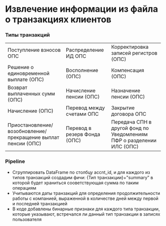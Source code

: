 # Извлечение информации из файла о транзакциях клиентов
### Типы транзакций

|                                     |                                     |                                      |
|-------------------------------------|-------------------------------------|--------------------------------------|
| Поступление взносов ОПС             | Распределение ИД ОПС                | Корректировка записей регистров (ОПС) |
| Решение о единовременной выплате (ОПС) | Восполнение (ОПС)                   | Компенсация (ОПС)                    |
| Возврат выплаченных сумм (ОПС)      | Начисление пенсии (ОПС)             | Назначение пенсии (ОПС)              |
| Начисление (ОПС)                    | Перевод между счетами ОПС           | Закрытие договора ОПС                 |
| Приостановление/возобновление/прекращение выплат пенсии (ОПС) | Перевод в резерв Фонда (ОПС)           | Передача СПН в другой фонд по Уведомлениям ПФР о разделении ИЛС (ОПС) |

### Pipeline

* Сгруппировать DataFrame по столбцу accnt_id, и для каждого из типов транзакций создадим фичи: {Тип транзакции}+"summary" в которой будет храниться сооветствующая сумма по таким операциям
* Учитываются даты транзакций для определения продолжительности работы с компанией, выраженной в количестве дней между первой и последней транзакцией
* В коде добавлены бинарные признаки для каждого типа транзакции, которые указывают, встречался ли данный тип транзакции в записях пользователя